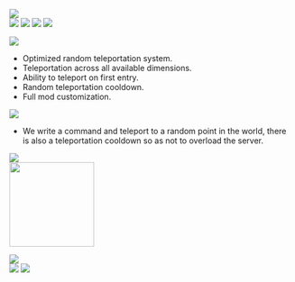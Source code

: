 ![](https://i.imgur.com/yeoPCvQ.png)   
[![](https://i.imgur.com/B4evs2K.png)](https://discord.gg/VSGEVagRPq) [![](https://i.imgur.com/uquQMuU.png)](https://github.com/VecooDEV/ExtraRTP/wiki) [![](https://i.imgur.com/eaHjYUQ.png)](https://www.patreon.com/Vecoo) [![](https://i.imgur.com/yPBPV5c.png)](https://ko-fi.com/vecoo)

![](https://i.imgur.com/uC23hGv.png)
* Optimized random teleportation system.
* Teleportation across all available dimensions.
* Ability to teleport on first entry.
* Random teleportation cooldown.
* Full mod customization.

![](https://i.imgur.com/AACXM1B.png)
* We write a command and teleport to a random point in the world, there is also a teleportation cooldown so as not to overload the server.

![](https://i.imgur.com/iCmv0br.png)   
[<img height="150" src="https://i.imgur.com/suGlOwq.png" width="150"/>](https://www.curseforge.com/minecraft/mc-mods/extralib)

![](https://i.imgur.com/lX7HG2b.png)   
[![](https://i.imgur.com/x3JMFRv.png)](https://www.curseforge.com/minecraft/mc-mods/extrartp) [![](https://i.imgur.com/Q6tm4Fv.png)](https://modrinth.com/mod/extrartp)
